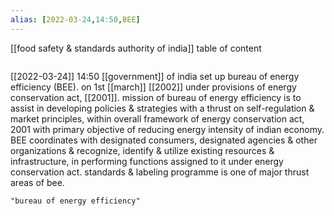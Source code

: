 ```yaml
---
alias: [2022-03-24,14:50,BEE]
---
```

[[food safety & standards authority of india]]
table of content
```toc
```

[[2022-03-24]] 14:50
[[government]] of india set up bureau of energy efficiency (BEE). on 1st [[march]] [[2002]] under provisions of energy conservation act, [[2001]].
mission of bureau of energy efficiency is to assist in developing policies & strategies with a thrust on self-regulation & market principles, within overall framework of energy conservation act, 2001 with primary objective of reducing energy intensity of indian economy.
BEE coordinates with designated consumers, designated agencies & other organizations & recognize, identify & utilize existing resources & 
infrastructure, in performing functions assigned to it under energy conservation act.
standards & labeling programme is one of major thrust areas of bee.
```query
"bureau of energy efficiency"
```